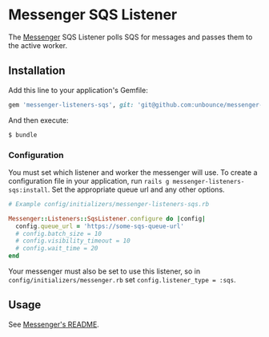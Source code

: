 # Messenger SQS Listener

The [Messenger](https://github.com/unbounce/messenger) SQS Listener polls SQS for messages
and passes them to the active worker.

## Installation

Add this line to your application's Gemfile:

  ```Ruby
  gem 'messenger-listeners-sqs', git: 'git@github.com:unbounce/messenger-listeners-sqs.git'
  ```

And then execute:

  ```
  $ bundle
  ```

### Configuration

You must set which listener and worker the messenger will use. To create a configuration
file in your application, run `rails g messenger-listeners-sqs:install`. Set the appropriate
queue url and any other options.

  ```Ruby
  # Example config/initializers/messenger-listeners-sqs.rb

  Messenger::Listeners::SqsListener.configure do |config|
    config.queue_url = 'https://some-sqs-queue-url'
    # config.batch_size = 10
    # config.visibility_timeout = 10
    # config.wait_time = 20
  end
  ```

Your messenger must also be set to use this listener, so in `config/initializers/messenger.rb`
set `config.listener_type = :sqs`.

## Usage

See [Messenger's README](https://github.com/unbounce/messenger/blob/master/README.md).
